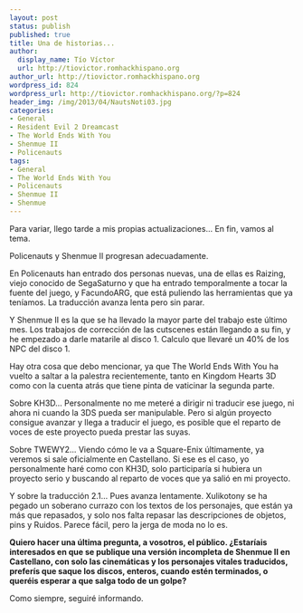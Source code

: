 ```yaml
---
layout: post
status: publish
published: true
title: Una de historias...
author:
  display_name: Tío Víctor
  url: http://tiovictor.romhackhispano.org
author_url: http://tiovictor.romhackhispano.org
wordpress_id: 824
wordpress_url: http://tiovictor.romhackhispano.org/?p=824
header_img: /img/2013/04/NautsNoti03.jpg
categories:
- General
- Resident Evil 2 Dreamcast
- The World Ends With You
- Shenmue II
- Policenauts
tags:
- General
- The World Ends With You
- Policenauts
- Shenmue II
- Shenmue
---
```

Para variar, llego tarde a mis propias actualizaciones... En fin, vamos 
al tema.

Policenauts y Shenmue II progresan adecuadamente.

En Policenauts han entrado dos personas nuevas, una de ellas es Raizing, 
viejo conocido de SegaSaturno y que ha entrado temporalmente a tocar la fuente 
del juego, y FacundoARG, que está puliendo las herramientas que ya teníamos. 
La traducción avanza lenta pero sin parar.

Y Shenmue II es la que se ha llevado la mayor parte del trabajo este último mes. 
Los trabajos de corrección de las cutscenes están llegando a su fin, y he empezado 
a darle matarile al disco 1. Calculo que llevaré un 40% de los NPC del disco 1.

Hay otra cosa que debo mencionar, ya que The World Ends With You ha vuelto a saltar 
a la palestra recientemente, tanto en Kingdom Hearts 3D como con la cuenta atrás que 
tiene pinta de vaticinar la segunda parte.

Sobre KH3D... Personalmente no me meteré a dirigir ni traducir ese juego, ni ahora ni 
cuando la 3DS pueda ser manipulable. Pero si algún proyecto consigue avanzar y llega 
a traducir el juego, es posible que el reparto de voces de este proyecto pueda prestar 
las suyas.

Sobre TWEWY2... Viendo cómo le va a Square-Enix últimamente, ya veremos si sale 
oficialmente en Castellano. Si ese es el caso, yo personalmente haré como con KH3D, 
solo participaría si hubiera un proyecto serio y buscando al reparto de voces que ya 
salió en mi proyecto.

Y sobre la traducción 2.1... Pues avanza lentamente. Xulikotony se ha pegado un soberano 
currazo con los textos de los personajes, que están ya más que repasados, y solo nos falta 
repasar las descripciones de objetos, pins y Ruidos. Parece fácil, pero la jerga de moda 
no lo es.

**Quiero hacer una última pregunta, a vosotros, el público. ¿Estaríais interesados en que 
se publique una versión incompleta de Shenmue II en Castellano, con solo las cinemáticas 
y los personajes vitales traducidos, preferís que saque los discos, enteros, cuando estén 
terminados, o queréis esperar a que salga todo de un golpe?**

Como siempre, seguiré informando.
